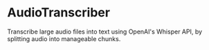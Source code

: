 # AudioTranscriber
Transcribe large audio files into text using OpenAI's Whisper API, by splitting audio into manageable chunks.
